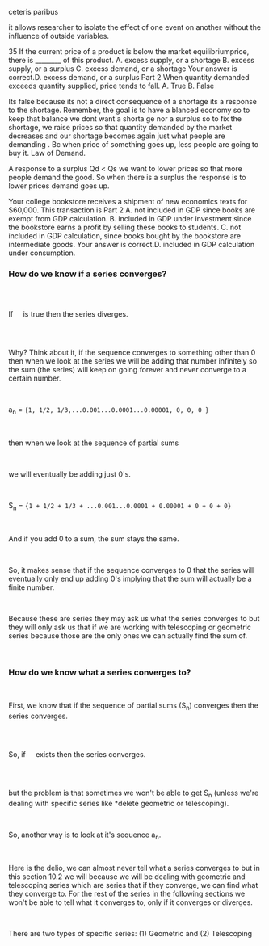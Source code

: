 ceteris paribus

it allows researcher to isolate the effect of one event on another without the influence of outside variables. 


35 If the current price of a product is below the market equilibrium​ price, there is​ ________ of this product.
A.
excess​ supply, or a shortage
B.
excess​ supply, or a surplus
C.
excess​ demand, or a shortage
Your answer is correct.D.
excess​ demand, or a surplus
Part 2
When quantity demanded exceeds quantity​ supplied, price tends to fall.
A.
True
B.
False

Its false because its not a direct consequence of a shortage its a response to the shortage. Remember, the goal is to have a blanced economy so to keep that balance we dont want a shorta ge nor a surplus so to fix the shortage, we raise prices so that quantity demanded by the market decreases and our shortage becomes again just what people are demanding . Bc when price of something goes up, less people are going to buy it. Law of Demand.

A response to a surplus Qd  < Qs we want to lower prices so that more people demand the good. So when there is a surplus the response is to lower prices demand goes up.



Your college bookstore receives a shipment of new economics texts for​ $60,000. This transaction is
Part 2
A.
not included in GDP since books are exempt from GDP calculation.
B.
included in GDP under investment since the bookstore earns a profit by selling these books to students.
C.
not included in GDP​ calculation, since books bought by the bookstore are intermediate goods.
Your answer is correct.D.
included in GDP calculation under consumption.

























































### How do we know if a series converges?

&nbsp;&nbsp;&nbsp;&nbsp;

<div style = "display:flex; justif-content:center;align-items:center; gap: 10px;"> 
If 
<div style = "object-fit:contain;" > <img src={img24.src} alt=""  /> </div>
 
is true then the series diverges.

</div>

&nbsp;&nbsp;&nbsp;&nbsp;

Why? Think about it, if the sequence converges to something other than 0 then when we look at the series we will be adding that number infinitely so the sum (the series) will keep on going forever and never converge to a certain number. 

&nbsp;&nbsp;&nbsp;&nbsp;

a<sub>n</sub> = ```{1, 1/2, 1/3,...0.001...0.0001...0.00001, 0, 0, 0 }```

&nbsp;&nbsp;&nbsp;&nbsp;

then when we look at the sequence of partial sums

&nbsp;&nbsp;&nbsp;&nbsp;

we will eventually be adding just 0's.

&nbsp;&nbsp;&nbsp;&nbsp;

S<sub>n</sub> = ```{1 + 1/2 + 1/3 + ...0.001...0.0001 + 0.00001 + 0 + 0 + 0}```

&nbsp;&nbsp;&nbsp;&nbsp;

And if you add 0 to a sum, the sum stays the same. 

&nbsp;&nbsp;&nbsp;&nbsp;

So, it makes sense that if the sequence converges to 0 that the series will eventually only end up adding 0's implying that the sum will actually be a finite number.

&nbsp;&nbsp;&nbsp;&nbsp;

Because these are series they may ask us what the series converges to but they will only ask us that if we are working with telescoping or geometric series because those are the only ones we can actually find the sum of.

&nbsp;&nbsp;&nbsp;&nbsp;

### How do we know what a series converges to?

&nbsp;&nbsp;&nbsp;&nbsp;

First, we know that if the sequence of partial sums (S<sub>n</sub>) converges then the series converges.

&nbsp;&nbsp;&nbsp;&nbsp;

<div style = "display:flex; justif-content:center;align-items:center; gap: 10px;"> 
So, if 
<div style = "object-fit:contain;" > <img src={img25.src} alt=""  /> </div>
 
exists then the series converges.

</div>

&nbsp;&nbsp;&nbsp;&nbsp;

but the problem is that sometimes we won't be able to get S<sub>n</sub> (unless we're dealing with specific series like *delete geometric or telescoping).

&nbsp;&nbsp;&nbsp;&nbsp;

So, another way is to look at it's sequence a<sub>n</sub>.

&nbsp;&nbsp;&nbsp;&nbsp;

Here is the delio, we can almost never tell what a series converges to but in this section 10.2 we will because we will be dealing with geometric and telescoping series which are series that if they converge, we can find what they converge to. For the rest of the series in the following sections we won't be able to tell what it converges to, only if it converges or diverges.

&nbsp;&nbsp;&nbsp;&nbsp;

There are two types of specific series: (1) Geometric and (2) Telescoping

&nbsp;&nbsp;&nbsp;&nbsp;








